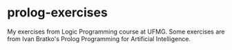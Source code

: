 # prolog-exercises
My exercises from Logic Programming course at UFMG. Some exercises are from Ivan Bratko's Prolog Programming for Artificial Intelligence.
